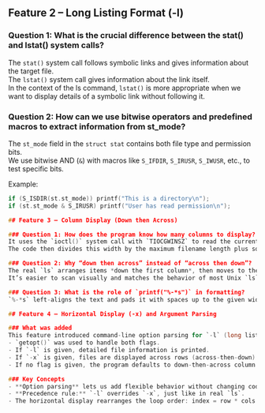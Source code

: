 ## Feature 2 – Long Listing Format (-l)

### Question 1: What is the crucial difference between the stat() and lstat() system calls?
The `stat()` system call follows symbolic links and gives information about the target file.  
The `lstat()` system call gives information about the link itself.  
In the context of the ls command, `lstat()` is more appropriate when we want to display details of a symbolic link without following it.

### Question 2: How can we use bitwise operators and predefined macros to extract information from st_mode?
The `st_mode` field in the `struct stat` contains both file type and permission bits.  
We use bitwise AND (`&`) with macros like `S_IFDIR`, `S_IRUSR`, `S_IWUSR`, etc., to test specific bits.

Example:
```c
if (S_ISDIR(st.st_mode)) printf("This is a directory\n");
if (st.st_mode & S_IRUSR) printf("User has read permission\n");

## Feature 3 – Column Display (Down then Across)

### Question 1: How does the program know how many columns to display?
It uses the `ioctl()` system call with `TIOCGWINSZ` to read the current terminal width (number of columns).  
The code then divides this width by the maximum filename length plus some spacing to calculate how many columns can fit.

### Question 2: Why “down then across” instead of “across then down”?
The real `ls` arranges items *down the first column*, then moves to the next column to keep items grouped logically.  
It’s easier to scan visually and matches the behavior of most Unix `ls` implementations.

### Question 3: What is the role of `printf("%-*s")` in formatting?
`%-*s` left-aligns the text and pads it with spaces up to the given width, ensuring that all filenames line up in neat columns.

## Feature 4 – Horizontal Display (-x) and Argument Parsing

### What was added
This feature introduced command-line option parsing for `-l` (long listing) and `-x` (horizontal display).  
- `getopt()` was used to handle both flags.  
- If `-l` is given, detailed file information is printed.  
- If `-x` is given, files are displayed across rows (across-then-down).  
- If no flag is given, the program defaults to down-then-across column display.

### Key Concepts
- **Option parsing** lets us add flexible behavior without changing code logic.  
- **Precedence rule:** `-l` overrides `-x`, just like in real `ls`.  
- The horizontal display rearranges the loop order: index = row * cols + col.
